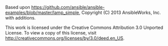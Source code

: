 Based upon https://github.com/ansible/ansible-examples/blob/master/lamp_simple, Copyright (C) 2013 AnsibleWorks, Inc. with additions.

This work is licensed under the Creative Commons Attribution 3.0 Unported License. 
To view a copy of this license, visit http://creativecommons.org/licenses/by/3.0/deed.en_US. 
